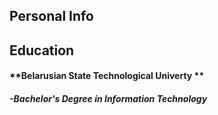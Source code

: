 ## Personal Info


## Education
#### **Belarusian State Technological Univerty **     ####   
##### **-Bachelor's Degree in Information Technology**
